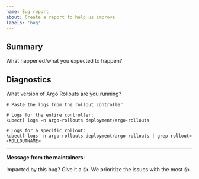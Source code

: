 ```yaml
---
name: Bug report
about: Create a report to help us improve
labels: 'bug'
---
```

## Summary 

What happened/what you expected to happen?

## Diagnostics

What version of Argo Rollouts are you running?

```
# Paste the logs from the rollout controller

# Logs for the entire controller:
kubectl logs -n argo-rollouts deployment/argo-rollouts

# Logs for a specific rollout:
kubectl logs -n argo-rollouts deployment/argo-rollouts | grep rollout=<ROLLOUTNAME>
```

---
<!-- Issue Author: Don't delete this message to encourage other users to support your issue! -->
**Message from the maintainers**:

Impacted by this bug? Give it a 👍. We prioritize the issues with the most 👍.